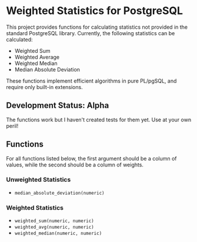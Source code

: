 # Weighted Statistics for PostgreSQL
This project provides functions for calculating statistics not provided in the standard PostgreSQL library. Currently, the following statistics can be calculated:
 * Weighted Sum
 * Weighted Average
 * Weighted Median
 * Median Absolute Deviation

These functions implement efficient algorithms in pure PL/pgSQL, and require only built-in extensions.
 
## Development Status: Alpha
The functions work but I haven't created tests for them yet. Use at your own peril!

## Functions
For all functions listed below, the first argument should be a column of values, while the second should be a column of weights.

### Unweighted Statistics
 * `median_absolute_deviation(numeric)`

### Weighted Statistics
 * `weighted_sum(numeric, numeric)`
 * `weighted_avg(numeric, numeric)`
 * `weighted_median(numeric, numeric)`
